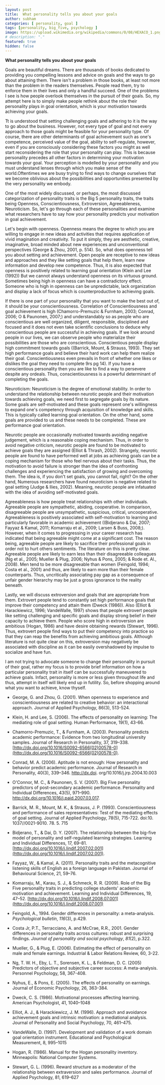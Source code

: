 ```yaml
---
layout: post
title:  What personality tells you about your goals
author: subham
categories: [ personality, goal ]
tags: [personality, big_five, psychology ]
image: https://upload.wikimedia.org/wikipedia/commons/0/08/HEXACO_1.png
# description: "."
featured: true
hidden: false
---
```

**What personality tells you about your goals**

Goals are beautiful dreams. There are thousands of books dedicated to providing you compelling lessons and advice on goals and the ways to go about attaining them. There isn&#39;t a problem in those books, at least not more than the problem in the readers themselves. People read them, try to enforce them in their lives and only a handful succeed. One of the problems I see is how people overlook themselves in the pursuit of their goals. So, my attempt here is to simply make people rethink about the role their personality plays in goal orientation, which is your motivation towards achieving your goals.

 Tt is understood that setting challenging goals and adhering to it is the way to go about the business. However, not every type of goal and not every approach to those goals might be feasible for your personality type. Of course, there are other determinants of goal achievement such as one&#39;s competence, perceived value of the goal, ability to self-regulate, however, even if you are consciously considering these factors you might as well start reconsidering the role that your personality can play. This is because personality precedes all other factors in determining your motivation towards your goal.  Your perception is modelled by your personality and you must understand lenses through which you make sense of the world.Oftentimes we are busy trying to find ways to change ourselves that we become oblivious about the possibilities and opportunities presented by the very personality we embody.

One of the most widely discussed, or perhaps, the most discussed categorization of personality traits is the Big 5 personality traits, the traits being Openness, Conscientiousness, Extroversion, Agreeableness, Neuroticism. So, let&#39;s go through each of these personalities and examine what researchers have to say how your personality predicts your motivation in goal achievement.

Let&#39;s begin with openness. Openness means the degree to which you are willing to engage in new ideas and activities that requires application of vivid imagination and creativity. To put it simply, they are aesthetic, creative, imaginative, broad minded about new experiences and unconventional perspectives (George &amp; Zhou, 2001, p. 514). So, what does openness tell you about setting and achievement. Open people are receptive to new ideas and approaches and they like setting goals that help them, learn new information and develop new competence. Thus, it is also expected that openness is positively related to learning goal orientation (Klein and Lee (1992)) But we cannot always understand openness on its virtuous ground. Sometimes being high in openness can have a contradictory effect. Someone who is high in openness can be  unpredictable, lack organization and display a lack of focus which is counterproductive to achieving goals.

If there is one part of your personality that you want to make the best out of, it should be your conscientiousness. Correlation of Conscientiousness and goal achievement is high (Chamorro-Premuzic &amp; Furnham, 2003; Conrad, 2006; O &amp; Paunonen, 2007;) and understandably so as people who are conscientious are well organized, diligent, responsible, disciplined and focused and it does not even take scientific conclusions to deduce why conscientious people are successful in achieving goals. If we look around people in our lives, we can observe people who materialize their possibilities are those who are conscientious. Conscientious people display high commitment towards goals ((Barrick, Mount, &amp; Strauss, 1993). They set high performance goals and believe their hard work can help them realize their goal. Conscientiousness even prevails in front of whether one likes or dislikes the goal they need to complete 9rs pg 14). If you have a conscientious personality then you are like to find a way to persevere despite any ordeals. Thus, conscientiousness is a powerful determinant of completing the goals.

Neuroticism: Neuroticism is the degree of emotional stability. In order to understand the relationship between neurotic people and their motivation towards achieving goals, we need first to segregate goals by its nature. Some goals are self-motivated and these goals represent one&#39;s willingness to expand one&#39;s competency through acquisition of knowledge and skills. This is typically called learning goal orientation. On the other hand, some goals are provided to us and these needs to be completed. These are performance goal orientation.

 Neurotic people are occasionally motivated towards avoiding negative judgement, which is a reasonable coping mechanism. Thus, in order to avoid negative criticism, neurotic people are found to be motivated to achieve goals they are assigned (Elliot &amp; Thrash, 2002). Strangely, neurotic people are found to have performed well at jobs as achieving goals can be a coping mechanism for those who feel nervous about their tasks.  Thus, the motivation to avoid failure is stronger than the idea of confronting challenges and experiencing the satisfaction of growing and overcoming them.  The idea is, if you don&#39;t set goals, you cannot fail, right? On the other hand, Numerous researchers have found neuroticism is negative related to goal setting (Judge &amp; Ilies, 2002). Meaning, neurotic people are infatuated with the idea of avoiding self-motivated goals.

Agreeableness is how people treat relationships with other individuals. Agreeable people are sympathetic, abiding, cooperative. In comparison, disagreeable people are unsympathetic, suspicious, critical, uncooperative. Agreeableness is positively associated with self-motivation to learning and particularly favorable in academic achievement ((Bidjerano &amp; Dai, 2007; Fayyaz &amp; Kamal, 2011; Komarraju et al., 2009; Larsen &amp; Buss, 2008;). However, when it comes to progressing in your career research has indicated that being agreeable might come at a significant cost. The reason being, agreeable people are likely to sacrifice their professional goals in order not to hurt others sentiments. The literature on this is pretty clear. Agreeable people are likely to earn less than their disagreeable colleagues (Ng et al., 2005; Mueller &amp; Plug, 2006; Nyhus &amp; Pons, 2005; &amp; Rode et. Al., 2008). Men tend to be more disagreeable than women (Feingold, 1994; Costa et al., 2001) and thus, are likely to earn more than their female counterparts. Thus, uncritically associating pay gap as a consequence of unfair gender hierarchy may be just a gross ignorance to the reality beneath.

Lastly, we will discuss extroversion and goals that are appropriate from them. Extrovert people tend to constantly set high performance goals that improve their competency and attain them (Dweck (1986)). Also (Elliot &amp; Harackiewicz, 1996; VandeWalle, 1997) shows that people extrovert people like setting challenging and specific goals and display strong belief in their capacity to achieve them. People who score high in extroversion are ambitious (Hogan, 1986) and have desire obtaining rewards (Stewart, 1996). Thus, extrovert people find ways to put their competency into practice so that they can reap the benefits from achieving ambitious goals. Although literature is not quite clear on this, extroversion may negatively be associated with discipline as it can be easily overshadowed by impulse to socialize and have fun.

I am not trying to advocate someone to change their personality in pursuit of their goal, rather my focus is to provide brief information on how a particular personality trait in itself can be successfully maneuvered to achieve goals. Infact, personality is more or less given throughout life and thus, attempt in itself will likely end up in futility. So, before shopping around what you want to achieve, know thyself.

- George, G. and Zhou, G. (2001). When openness to experience and conscientiousness are related to creative behavior: an interactional approach. Journal of Applied Psychology, 86(3), 513-524.

- Klein, H. and Lee, S. (2006). The effects of personality on learning: The mediating role of goal setting. Human Performance, 19(1), 43-66.
- Chamorro-Premuzic, T., &amp; Furnham, A. (2003). Personality predicts academic performance: Evidence from two longitudinal university samples. Journal of Research in Personality, 37, 319–338. [http://dx.doi.org/10.1016/S0092-6566(02)00578-0](http://dx.doi.org/10.1016/S0092-6566(02)00578-0).
- Conrad, M. A. (2006). Aptitude is not enough: How personality and behavior predict academic performance. Journal of Research in Personality, 40(3), 339–346. http://dx.doi. org/10.1016/j.jrp.2004.10.003
- O&#39;Connor, M. C., &amp; Paunonen, S. V. (2007). Big Five personality predictors of post-secondary academic performance. Personality and Individual Differences, 43(5), 971–990. http://dx.doi.org/10.1016/j.paid.2007.03.017.
- Barrick, M. R., Mount, M. K., &amp; Strauss, J. P. (1993). Conscientiousness and performance of sales representatives: Test of the mediating effects of goal setting. Journal of Applied Psychology, 78(5), 715-722. doi:10. 1037//0021-9010. 78. 5. 715
- Bidjerano, T., &amp; Dai, D. Y. (2007). The relationship between the big-five model of personality and self-regulated learning strategies. Learning and Individual Differences, 17, 69–81. [http://dx.doi.org/10.1016/j.lindif.2007.02.001](http://dx.doi.org/10.1016/j.lindif.2007.02.001).
- Fayyaz, W., &amp; Kamal, A. (2011). Personality traits and the metacognitive listening skills of English as a foreign language in Pakistan. Journal of Behavioural Science, 21, 59–76.
- Komarraju, M., Karau, S. J., &amp; Schmeck, R. R. (2009). Role of the Big Five personality traits in predicting college students&#39; academic motivation and achievement. Learning and Individual Differences, 19, 47–52. [http://dx.doi.org/10.1016/j.lindif.2008.07.001](http://dx.doi.org/10.1016/j.lindif.2008.07.001)
- Feingold, A., 1994. Gender differences in personality: a meta-analysis. _Psychological bulletin_, _116_(3), p.429.
- Costa Jr, P.T., Terracciano, A. and McCrae, R.R., 2001. Gender differences in personality traits across cultures: robust and surprising findings. _Journal of personality and social psychology_, _81_(2), p.322.
- Mueller, G., &amp; Plug, E. (2006). Estimating the effect of personality on male and female earnings. Industrial &amp; Labor Relations Review, 60, 3-22.
- Ng, T. W. H., Eby, L. T., Sorensen, K. L., &amp; Feldman, D. C. (2005) Predictors of objective and subjective career success: A meta-analysis. Personnel Psychology, 58, 367-408.
- Nyhus, E., &amp; Pons, E. (2005). The effects of personality on earnings. Journal of Economic Psychology, 26, 363-384.
- Dweck, C. S. (1986). Motivational processes affecting learning. American Psychologist, 41, 1040–1048
- Elliot, A. J., &amp; Harackiewicz, J. M. (1996). Approach and avoidance achievement goals and intrinsic motivation: a mediational analysis. Journal of Personality and Social Psychology, 70, 461–475.
- VandeWalle, D. (1997). Development and validation of a work domain goal orientation instrument. Educational and Psychological Measurement, 8, 995–1015
- Hogan, R. (1986). Manual for the Hogan personality inventory. Minneapolis: National Computer Systems.

- Stewart, G. L. (1996). Reward structure as a moderator of the relationship between extraversion and sales performance. Journal of Applied Psychology, 81, 619–627
